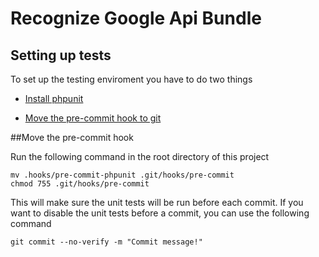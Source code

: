 Recognize Google Api Bundle
========================

Setting up tests
--------------

To set up the testing enviroment you have to do two things

  * [Install phpunit](1)
  
  * [Move the pre-commit hook to git](#pre-commit-hook)


[1]:  https://phpunit.de/manual/current/en/installation.html

##Move the pre-commit hook<a name="pre-commit-hook"></a>

Run the following command in the root directory of this project

```
mv .hooks/pre-commit-phpunit .git/hooks/pre-commit
chmod 755 .git/hooks/pre-commit
```

This will make sure the unit tests will be run before each commit.
If you want to disable the unit tests before a commit, you can use the following command

```
git commit --no-verify -m "Commit message!"
```